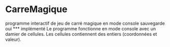 # CarreMagique
programme interactif de jeu de carré magique en mode console
sauvegarde oui
*** implémenté
Le programme fonctionne en mode console avec un damier de cellules.
Les cellules contiennent des entiers (coordonnées et valeur).
              


